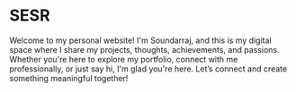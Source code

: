 # SESR
Welcome to my personal website! I'm Soundarraj, and this is my digital space where I share my projects, thoughts, achievements, and passions. Whether you're here to explore my portfolio, connect with me professionally, or just say hi, I'm glad you're here. Let’s connect and create something meaningful together!

